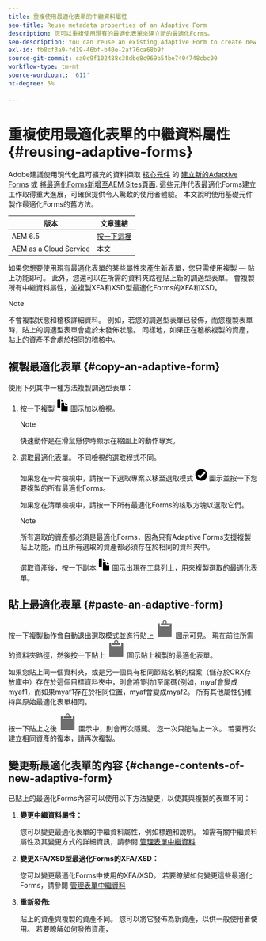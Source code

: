 ```yaml
---
title: 重複使用最適化表單的中繼資料屬性
seo-title: Reuse metadata properties of an Adaptive Form
description: 您可以重複使用現有的最適化表單來建立新的最適化Forms。
seo-description: You can reuse an existing Adaptive Form to create new Adaptive Forms.
exl-id: fb8cf3a9-fd19-46bf-b40e-2af76ca68b9f
source-git-commit: ca0c9f102488c38dbe8c969b54be7404748cbc00
workflow-type: tm+mt
source-wordcount: '611'
ht-degree: 5%

---
```


# 重複使用最適化表單的中繼資料屬性 {#reusing-adaptive-forms}

<span class="preview"> Adobe建議使用現代化且可擴充的資料擷取 [核心元件](https://experienceleague.adobe.com/docs/experience-manager-core-components/using/adaptive-forms/introduction.html) 的 [建立新的Adaptive Forms](/help/forms/creating-adaptive-form-core-components.md) 或 [將最適化Forms新增至AEM Sites頁面](/help/forms/create-or-add-an-adaptive-form-to-aem-sites-page.md). 這些元件代表最適化Forms建立工作取得重大進展，可確保提供令人驚歎的使用者體驗。 本文說明使用基礎元件製作最適化Forms的舊方法。 </span>


| 版本 | 文章連結 |
| -------- | ---------------------------- |
| AEM 6.5 | [按一下這裡](https://experienceleague.adobe.com/docs/experience-manager-65/forms/adaptive-forms-basic-authoring/reusing-adaptive-forms.html) |
| AEM as a Cloud Service  | 本文 |

如果您想要使用現有最適化表單的某些屬性來產生新表單，您只需使用複製 — 貼上功能即可。 此外，您還可以在所需的資料夾路徑貼上新的調適型表單。 會複製所有中繼資料屬性，並複製XFA和XSD型最適化Forms的XFA和XSD。

>[!NOTE]
>
>不會複製狀態和稽核詳細資料。 例如，若您的調適型表單已發佈，而您複製表單時，貼上的調適型表單會處於未發佈狀態。 同樣地，如果正在稽核複製的資產，貼上的資產不會處於相同的稽核中。

## 複製最適化表單 {#copy-an-adaptive-form}

使用下列其中一種方法複製調適型表單：

1. 按一下複製 ![aem6forms_copy](assets/aem6forms_copy.png) 圖示加以檢視。

   >[!NOTE]
   >
   >快速動作是在滑鼠懸停時顯示在縮圖上的動作專案。

1. 選取最適化表單。 不同檢視的選取程式不同。

   如果您在卡片檢視中，請按一下選取專案以移至選取模式 ![aem6forms_check-circle](assets/aem6forms_check-circle.png) 圖示並按一下您要複製的所有最適化Forms。

   如果您在清單檢視中，請按一下所有最適化Forms的核取方塊以選取它們。

   >[!NOTE]
   >
   >所有選取的資產都必須是最適化Forms，因為只有Adaptive Forms支援複製貼上功能，而且所有選取的資產都必須存在於相同的資料夾中。

   選取資產後，按一下副本 ![aem6forms_copy](assets/aem6forms_copy.png) 圖示出現在工具列上，用來複製選取的最適化表單。

## 貼上最適化表單 {#paste-an-adaptive-form}

按一下複製動作會自動退出選取模式並進行貼上 ![貼上](assets/Smock_Paste_18_N.svg) 圖示可見。 現在前往所需的資料夾路徑，然後按一下貼上 ![貼上](assets/Smock_Paste_18_N.svg) 圖示貼上複製的最適化表單。

如果您貼上同一個資料夾，或是另一個具有相同節點名稱的檔案（儲存於CRX存放庫中）存在於這個目標資料夾中，則會將1附加至尾碼(例如，myaf會變成myaf1，而如果myaf1存在於相同位置，myaf會變成myaf2。 所有其他屬性仍維持與原始最適化表單相同。

按一下貼上之後 ![貼上](assets/Smock_Paste_18_N.svg) 圖示中，則會再次隱藏。 您一次只能貼上一次。 若要再次建立相同資產的復本，請再次複製。

## 變更新最適化表單的內容 {#change-contents-of-new-adaptive-form}

已貼上的最適化Forms內容可以使用以下方法變更，以使其與複製的表單不同：

1. **變更中繼資料屬性：**

   您可以變更最適化表單的中繼資料屬性，例如標題和說明。 如需有關中繼資料屬性及其變更方式的詳細資訊，請參閱 [管理表單中繼資料](manage-form-metadata.md)

1. **變更XFA/XSD型最適化Forms的XFA/XSD：**

   您可以變更最適化Forms中使用的XFA/XSD。 若要瞭解如何變更這些最適化Forms，請參閱 [管理表單中繼資料](manage-form-metadata.md)

1. **重新發佈:**

   貼上的資產與複製的資產不同。 您可以將它發佈為新資產，以供一般使用者使用。 若要瞭解如何發佈資產， <!-- see [Publishing and unpublishing forms](publishing-unpublishing-forms.md) -->
